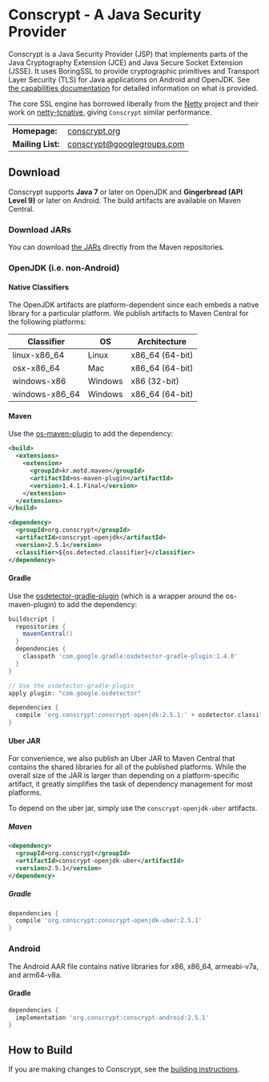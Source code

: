 Conscrypt - A Java Security Provider
========================================

Conscrypt is a Java Security Provider (JSP) that implements parts of the Java
Cryptography Extension (JCE) and Java Secure Socket Extension (JSSE).  It uses
BoringSSL to provide cryptographic primitives and Transport Layer Security (TLS)
for Java applications on Android and OpenJDK.  See [the capabilities
documentation](CAPABILITIES.md) for detailed information on what is provided.

The core SSL engine has borrowed liberally from the [Netty](http://netty.io/) project and their
work on [netty-tcnative](http://netty.io/wiki/forked-tomcat-native.html), giving `Conscrypt`
similar performance.

<table>
  <tr>
    <td><b>Homepage:</b></td>
    <td>
      <a href="https://conscrypt.org/">conscrypt.org</a>
    </td>
  </tr>
  <tr>
    <td><b>Mailing List:</b></td>
    <td>
      <a href="https://groups.google.com/forum/#!forum/conscrypt">conscrypt@googlegroups.com</a>
    </td>
  </tr>
</table>

Download
-------------
Conscrypt supports **Java 7** or later on OpenJDK and **Gingerbread (API Level
9)** or later on Android.  The build artifacts are available on Maven Central.

### Download JARs
You can download
[the JARs](http://search.maven.org/#search%7Cga%7C1%7Cg:%22org.conscrypt%22)
directly from the Maven repositories.

### OpenJDK (i.e. non-Android)

#### Native Classifiers

The OpenJDK artifacts are platform-dependent since each embeds a native library for a particular
platform. We publish artifacts to Maven Central for the following platforms:

Classifier | OS | Architecture
-----------| ------- | ---------------- |
linux-x86_64 | Linux | x86_64 (64-bit)
osx-x86_64 | Mac | x86_64 (64-bit)
windows-x86 | Windows | x86 (32-bit)
windows-x86_64 | Windows | x86_64 (64-bit)

#### Maven

Use the [os-maven-plugin](https://github.com/trustin/os-maven-plugin) to add the dependency:

```xml
<build>
  <extensions>
    <extension>
      <groupId>kr.motd.maven</groupId>
      <artifactId>os-maven-plugin</artifactId>
      <version>1.4.1.Final</version>
    </extension>
  </extensions>
</build>

<dependency>
  <groupId>org.conscrypt</groupId>
  <artifactId>conscrypt-openjdk</artifactId>
  <version>2.5.1</version>
  <classifier>${os.detected.classifier}</classifier>
</dependency>
```

#### Gradle
Use the [osdetector-gradle-plugin](https://github.com/google/osdetector-gradle-plugin)
(which is a wrapper around the os-maven-plugin) to add the dependency:

```gradle
buildscript {
  repositories {
    mavenCentral()
  }
  dependencies {
    classpath 'com.google.gradle:osdetector-gradle-plugin:1.4.0'
  }
}

// Use the osdetector-gradle-plugin
apply plugin: "com.google.osdetector"

dependencies {
  compile 'org.conscrypt:conscrypt-openjdk:2.5.1:' + osdetector.classifier
}
```

#### Uber JAR

For convenience, we also publish an Uber JAR to Maven Central that contains the shared
libraries for all of the published platforms. While the overall size of the JAR is
larger than depending on a platform-specific artifact, it greatly simplifies the task of
dependency management for most platforms.

To depend on the uber jar, simply use the `conscrypt-openjdk-uber` artifacts.

##### Maven
```xml
<dependency>
  <groupId>org.conscrypt</groupId>
  <artifactId>conscrypt-openjdk-uber</artifactId>
  <version>2.5.1</version>
</dependency>
```

##### Gradle
```gradle
dependencies {
  compile 'org.conscrypt:conscrypt-openjdk-uber:2.5.1'
}
```

### Android

The Android AAR file contains native libraries for x86, x86_64, armeabi-v7a, and
arm64-v8a.

#### Gradle

```gradle
dependencies {
  implementation 'org.conscrypt:conscrypt-android:2.5.1'
}
```


How to Build
------------

If you are making changes to Conscrypt, see the [building
instructions](BUILDING.md).
